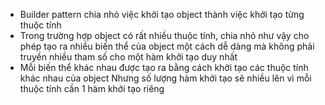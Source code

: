 - Builder pattern chia nhỏ việc khởi tạo object thành việc khởi tạo từng thuộc tính
- Trong trường hợp object có rất nhiều thuộc tính, chia nhỏ như vậy cho phép tạo ra nhiều biến thể của object một cách dễ dàng mà không phải truyền nhiều tham số cho một hàm khởi tạo duy nhất
- Mỗi biến thể khác nhau được tạo ra bằng cách khởi tạo các thuộc tính khác nhau của object
Nhưng số lượng hàm khởi tạo sẽ nhiều lên vì mỗi thuộc tính cần 1 hàm khởi tạo riêng